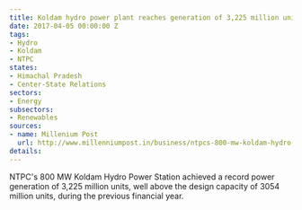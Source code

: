 ```yaml
---
title: Koldam hydro power plant reaches generation of 3,225 million units
date: 2017-04-05 00:00:00 Z
tags:
- Hydro
- Koldam
- NTPC
states:
- Himachal Pradesh
- Center-State Relations
sectors:
- Energy
subsectors:
- Renewables
sources:
- name: Millenium Post
  url: http://www.millenniumpost.in/business/ntpcs-800-mw-koldam-hydro-power-station-exceeds-all-generation-targets-234651
details: 
---
```


NTPC's 800 MW Koldam Hydro Power Station achieved a record power generation of 3,225 million units, well above the design capacity of 3054 million units, during the previous financial year.
